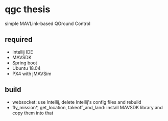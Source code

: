 # qgc thesis
simple MAVLink-based QGround Control

## required
- Intellij IDE
- MAVSDK
- Spring boot
- Ubuntu 18.04
- PX4 with jMAVSim

## build
- websocket: use Intellij, delete Intellij's config files and rebuild
- fly_mission*, get_location, takeoff_and_land: install MAVSDK library and copy them into that
